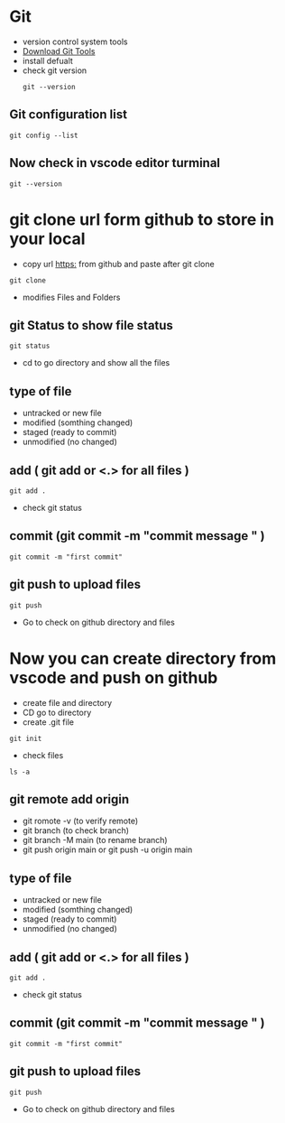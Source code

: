 # Git
- version control system tools
- [Download Git Tools](https://git-scm.com/)
- install defualt
- check git version
  ```
  git --version
  ```
## Git configuration list 
```
git config --list
```
## Now check in vscode editor turminal 
```
git --version
```

# git clone url form github to store in your local
- copy url <https:> from github and paste after git clone 
```
git clone
```
- modifies Files and Folders

## git Status to show file status 
```
git status
```
- cd to go directory and show all the files 

## type of file 
- untracked or new file 
- modified (somthing changed)
- staged (ready to commit)
- unmodified (no changed)
## add  ( git add <file name> or <.> for all files ) 
```
git add .
```
- check git status 

## commit (git commit -m "commit message " )
```
git commit -m "first commit"
```
## git push to upload files 
```
git push
```

- Go to check on github directory and files
  
# Now you can create directory from vscode and push on github 
- create file and directory 
- CD  go to directory 
- create .git file
``` 
git init 
```
- check files 
```
ls -a
```
## git remote add origin <link>
- git romote -v (to verify remote)
- git branch (to check branch)
- git branch -M main (to rename branch)
- git push origin main or git push -u origin main
## type of file 
- untracked or new file 
- modified (somthing changed)
- staged (ready to commit)
- unmodified (no changed)
## add  ( git add <file name> or <.> for all files ) 
```
git add .
```
- check git status 

## commit (git commit -m "commit message " )
```
git commit -m "first commit"
```
## git push to upload files 
```
git push
```

- Go to check on github directory and files
  
